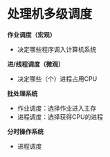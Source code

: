 <!--
 * @Descripttion: 
 * @version: 
 * @Author: WangQing
 * @email: 2749374330@qq.com
 * @Date: 2020-01-03 20:19:13
 * @LastEditors: WangQing
 * @LastEditTime: 2020-01-03 20:24:08
 -->
# 处理机多级调度

**作业调度（宏观）**
- 决定哪些程序调入计算机系统

**进/线程调度（微观）**
- 决定哪些（个）进程占用CPU

**批处理系统**
- 作业调度：选择作业进入主存
- 进程调度：选择获得CPU的进程

**分时操作系统**
- 进程调度
